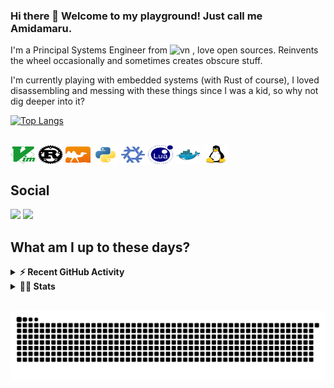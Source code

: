 ### Hi there 👋 Welcome to my playground! Just call me Amidamaru.

<!-- <p align="center">
  <b>Visitors</b><br>
  <img src="https://profile-counter.glitch.me/thaodt/count.svg" />
</p> -->

I'm a Principal Systems Engineer from <img src="https://static.dwcdn.net/css/flag-icons/flags/4x3/vn.svg" alt="vn" height="25"/> , 
love open sources. Reinvents the wheel occasionally and sometimes creates obscure stuff.

I'm currently playing with embedded systems (with Rust of course), I loved disassembling and messing with these things since I was a kid, so why not dig deeper into it? 
<br>

[![Top Langs](https://github-readme-stats.vercel.app/api/top-langs/?username=thaodt&layout=compact&theme=gotham&cache_seconds=86400)](https://github.com/thaodt/thaodt)


<div style="display: inline_block"><br>
  <img align="center" alt="thaodt-nvim" height="30" width="40" src="https://raw.githubusercontent.com/devicons/devicon/master/icons/vim/vim-plain.svg">
  <img align="center" alt="thaodt-rust" height="30" width="40" src="https://raw.githubusercontent.com/devicons/devicon/master/icons/rust/rust-original.svg">
  <img align="center" alt="thaodt-ocaml" height="30" width="40" src="https://raw.githubusercontent.com/devicons/devicon/master/icons/ocaml/ocaml-original.svg">
  <img align="center" alt="thaodt-python" height="30" width="40" src="https://raw.githubusercontent.com/devicons/devicon/master/icons/python/python-original.svg">
  <img align="center" alt="thaodt-nix" height="30" width="40" src="https://raw.githubusercontent.com/devicons/devicon/master/icons/nixos/nixos-plain.svg">  
  <img align="center" alt="thaodt-lua" height="30" width="40" src="https://raw.githubusercontent.com/devicons/devicon/master/icons/lua/lua-plain.svg">
  <img align="center" alt="thaodt-docker" height="30" width="40" src="https://raw.githubusercontent.com/devicons/devicon/master/icons/docker/docker-original.svg">
  <img align="center" alt="thaodt-linux" height="30" width="40" src="https://raw.githubusercontent.com/devicons/devicon/master/icons/linux/linux-original.svg">
</div>

## Social

<div>
  <a href="https://twitter.com/dreamsparkis" target="_blank"><img src="https://img.shields.io/badge/-Twitter-%23E4405F?style=for-the-badge&logo=twitter&logoColor=white" target="_blank"></a>
  <a href = "mailto:ardtimeit@gmail.com"><img src="https://img.shields.io/badge/-Gmail-%23333?style=for-the-badge&logo=gmail&logoColor=white" target="_blank"></a>

</div>

## What am I up to these days?
<details>
  <summary><b>⚡ Recent GitHub Activity</b></summary>
    <p>

<!--START_SECTION:activity-->
1. 🗣 Commented on [#31](https://github.com/ezex-io/boilerplate/pull/31#issuecomment-2824590726) in [ezex-io/boilerplate](https://github.com/ezex-io/boilerplate)
2. 💪 Opened PR [#6](https://github.com/ezex-io/ezex-kms/pull/6) in [ezex-io/ezex-kms](https://github.com/ezex-io/ezex-kms)
3. 💪 Opened PR [#30](https://github.com/ezex-io/boilerplate/pull/30) in [ezex-io/boilerplate](https://github.com/ezex-io/boilerplate)
4. 🗣 Commented on [#12](https://github.com/ezex-io/ezex-core/pull/12#issuecomment-2820910788) in [ezex-io/ezex-core](https://github.com/ezex-io/ezex-core)
5. 💪 Opened PR [#12](https://github.com/ezex-io/ezex-core/pull/12) in [ezex-io/ezex-core](https://github.com/ezex-io/ezex-core)
6. 🗣 Commented on [#11](https://github.com/ezex-io/ezex-core/issues/11#issuecomment-2812399668) in [ezex-io/ezex-core](https://github.com/ezex-io/ezex-core)
7. 💪 Opened PR [#7](https://github.com/ezex-io/ezex-core/pull/7) in [ezex-io/ezex-core](https://github.com/ezex-io/ezex-core)
8. ❌ Closed PR [#6](https://github.com/ezex-io/ezex-core/pull/6) in [ezex-io/ezex-core](https://github.com/ezex-io/ezex-core)
9. ❌ Reopened PR [#6](https://github.com/ezex-io/ezex-core/pull/6) in [ezex-io/ezex-core](https://github.com/ezex-io/ezex-core)
10. 💪 Opened PR [#5](https://github.com/ezex-io/ezex-core/pull/5) in [ezex-io/ezex-core](https://github.com/ezex-io/ezex-core)
<!--END_SECTION:activity-->
  </p>
</details>


<details>
  <summary><b>👨‍💻 Stats</b></summary>
  <p align="center">
    <a>
      <img align="center" src="https://gist.githubusercontent.com/thaodt/1db1d598a9e4550fa45eaede87135b3b/raw/97f3e5e943703e61b223dbc8cfa33ae9a5beb97b/github-metrics.svg"/>
    </a>
  </p>
</details>
<br>
<p align="center">
  <img width="600" src="https://raw.githubusercontent.com/thaodt/thaodt/master/assets/github-snake.svg" />
</p>
